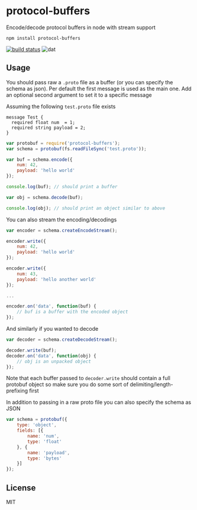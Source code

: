 # protocol-buffers

Encode/decode protocol buffers in node with stream support

	npm install protocol-buffers

[![build status](http://img.shields.io/travis/mafintosh/protocol-buffers.svg?style=flat)](http://travis-ci.org/mafintosh/protocol-buffers)
![dat](http://img.shields.io/badge/Development%20sponsored%20by-dat-green.svg?style=flat)

## Usage

You should pass raw a `.proto` file as a buffer (or you can specify the schema as json).
Per default the first message is used as the main one. Add an optional second argument to set it
to a specific message

Assuming the following `test.proto` file exists

```
message Test {
  required float num  = 1;
  required string payload = 2;
}
```

``` js
var protobuf = require('protocol-buffers');
var schema = protobuf(fs.readFileSync('test.proto'));

var buf = schema.encode({
	num: 42,
	payload: 'hello world'
});

console.log(buf); // should print a buffer

var obj = schema.decode(buf);

console.log(obj); // should print an object similar to above
```

You can also stream the encoding/decodings

``` js
var encoder = schema.createEncodeStream();

encoder.write({
	num: 42,
	payload: 'hello world'
});

encoder.write({
	num: 43,
	payload: 'hello another world'
});

...

encoder.on('data', function(buf) {
	// buf is a buffer with the encoded object
});
```

And similarly if you wanted to decode

``` js
var decoder = schema.createDecodeStream();

decoder.write(buf);
decoder.on('data', function(obj) {
	// obj is an unpacked object
});
```

Note that each buffer passed to `decoder.write` should contain a full protobuf object so make sure
you do some sort of delimiting/length-prefixing first

In addition to passing in a raw proto file you can also specify the schema as JSON

``` js
var schema = protobuf({
	type: 'object',
	fields: [{
		name: 'num',
		type: 'float'
	}, {
		name: 'payload',
		type: 'bytes'
	}]
});
```


## License

MIT